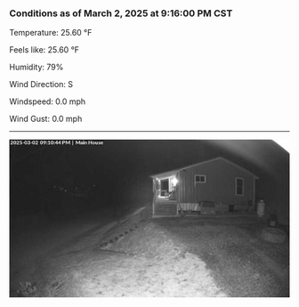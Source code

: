 ### Conditions as of March 2, 2025 at 9:16:00 PM CST 

Temperature: 25.60 &deg;F

Feels like: 25.60 &deg;F

Humidity: 79%

Wind Direction: S

Windspeed: 0.0 mph

Wind Gust: 0.0 mph

---

<img src="./images/latest.jpeg"/>

